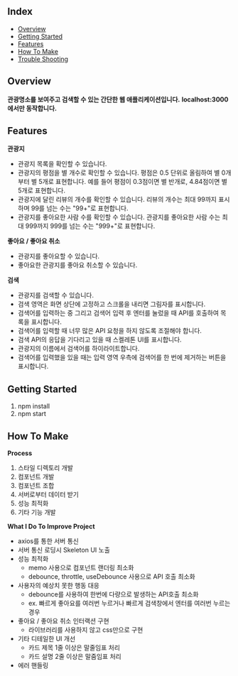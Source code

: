 ## Index

- [Overview](#overview)
- [Getting Started](#getting-started)
- [Features](#features)
- [How To Make](#how-to-make)
- [Trouble Shooting](#try)

## Overview

**관광명소를 보여주고 검색할 수 있는 간단한 웹 애플리케이션입니다.**
**localhost:3000에서만 동작합니다.**

## Features

**관광지**

- 관광지 목록을 확인할 수 있습니다.
- 관광지의 평점을 별 개수로 확인할 수 있습니다. 평점은 0.5 단위로 올림하여 별 0개부터 별 5개로 표현합니다. 예를 들어 평점이 0.3점이면 별 반개로, 4.84점이면 별 5개로 표현합니다.
- 관광지에 달린 리뷰의 개수를 확인할 수 있습니다. 리뷰의 개수는 최대 99까지 표시하며 99를 넘는 수는 "99+"로 표현합니다.
- 관광지를 좋아요한 사람 수를 확인할 수 있습니다. 관광지를 좋아요한 사람 수는 최대 999까지 999를 넘는 수는 "999+"로 표현합니다.

**좋아요 / 좋아요 취소**

- 관광지를 좋아요할 수 있습니다.
- 좋아요한 관광지를 좋아요 취소할 수 있습니다.

**검색**

- 관광지를 검색할 수 있습니다.
- 검색 영역은 화면 상단에 고정하고 스크롤을 내리면 그림자를 표시합니다.
- 검색어를 입력하는 중 그리고 검색어 입력 후 엔터를 눌렀을 때 API를 호출하여 목록을 표시합니다.
- 검색어를 입력할 때 너무 많은 API 요청을 하지 않도록 조절해야 합니다.
- 검색 API의 응답을 기다리고 있을 때 스켈레톤 UI를 표시합니다.
- 관광지의 이름에서 검색어를 하이라이트합니다.
- 검색어를 입력했을 있을 때는 입력 영역 우측에 검색어를 한 번에 제거하는 버튼을 표시합니다.

## Getting Started

1. npm install
2. npm start

## How To Make

**Process**

1. 스타일 디렉토리 개발
2. 컴포넌트 개발
3. 컴포넌트 조합
4. 서버로부터 데이터 받기
5. 성능 최적화
6. 기타 기능 개발

**What I Do To Improve Project**

- axios를 통한 서버 통신
- 서버 통신 로딩시 Skeleton UI 노출
- 성능 최적화
  - memo 사용으로 컴포넌트 랜더링 최소화
  - debounce, throttle, useDebounce 사용으로 API 호출 최소화
- 사용자의 예상치 못한 행동 대응
  - debounce를 사용하여 한번에 다량으로 발생하는 API호출 최소화
  - ex. 빠르게 좋아요를 여러번 누르거나 빠르게 검색창에서 엔터를 여러번 누르는 경우
- 좋아요 / 좋아요 취소 인터랙션 구현
  - 라이브러리를 사용하지 않고 css만으로 구현
- 기타 디테일한 UI 개선
  - 카드 제목 1줄 이상은 말줄임표 처리
  - 카드 설명 2줄 이상은 말줌임표 처리
- 에러 핸들링

